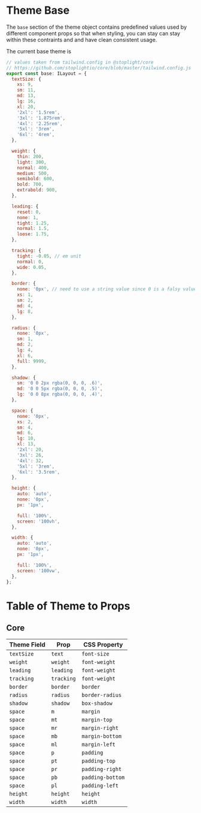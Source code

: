# Theme Base

The `base` section of the theme object contains predefined values used by different component props so that when styling, you can stay can stay within these contraints and and have clean consistent usage.

The current base theme is

```jsx
// values taken from tailwind.config in @stoplight/core
// https://github.com/stoplightio/core/blob/master/tailwind.config.js
export const base: ILayout = {
  textSize: {
    xs: 9,
    sm: 11,
    md: 13,
    lg: 16,
    xl: 20,
    '2xl': '1.5rem',
    '3xl': '1.875rem',
    '4xl': '2.25rem',
    '5xl': '3rem',
    '6xl': '4rem',
  },

  weight: {
    thin: 200,
    light: 300,
    normal: 400,
    medium: 500,
    semibold: 600,
    bold: 700,
    extrabold: 900,
  },

  leading: {
    reset: 0,
    none: 1,
    tight: 1.25,
    normal: 1.5,
    loose: 1.75,
  },

  tracking: {
    tight: -0.05, // em unit
    normal: 0,
    wide: 0.05,
  },

  border: {
    none: '0px', // need to use a string value since 0 is a falsy value
    xs: 1,
    sm: 2,
    md: 4,
    lg: 8,
  },

  radius: {
    none: '0px',
    sm: 1,
    md: 2,
    lg: 4,
    xl: 6,
    full: 9999,
  },

  shadow: {
    sm: '0 0 2px rgba(0, 0, 0, .6)',
    md: '0 0 5px rgba(0, 0, 0, .5)',
    lg: '0 0 8px rgba(0, 0, 0, .4)',
  },

  space: {
    none: '0px',
    xs: 2,
    sm: 4,
    md: 6,
    lg: 10,
    xl: 13,
    '2xl': 20,
    '3xl': 26,
    '4xl': 32,
    '5xl': '3rem',
    '6xl': '3.5rem',
  },

  height: {
    auto: 'auto',
    none: '0px',
    px: '1px',

    full: '100%',
    screen: '100vh',
  },

  width: {
    auto: 'auto',
    none: '0px',
    px: '1px',

    full: '100%',
    screen: '100vw',
  },
};
```

# Table of Theme to Props

## Core

| Theme Field | Prop       | CSS Property     |
| ----------- | ---------- | ---------------- |
| `textSize`  | `text`     | `font-size`      |
| `weight`    | `weight`   | `font-weight`    |
| `leading`   | `leading`  | `font-weight`    |
| `tracking`  | `tracking` | `font-weight`    |
| `border`    | `border`   | `border`         |
| `radius`    | `radius`   | `border-radius`  |
| `shadow`    | `shadow`   | `box-shadow`     |
| `space`     | `m`        | `margin`         |
| `space`     | `mt`       | `margin-top`     |
| `space`     | `mr`       | `margin-right`   |
| `space`     | `mb`       | `margin-bottom`  |
| `space`     | `ml`       | `margin-left`    |
| `space`     | `p`        | `padding`        |
| `space`     | `pt`       | `padding-top`    |
| `space`     | `pr`       | `padding-right`  |
| `space`     | `pb`       | `padding-bottom` |
| `space`     | `pl`       | `padding-left`   |
| `height`    | `height`   | `height`         |
| `width`     | `width`    | `width`          |
